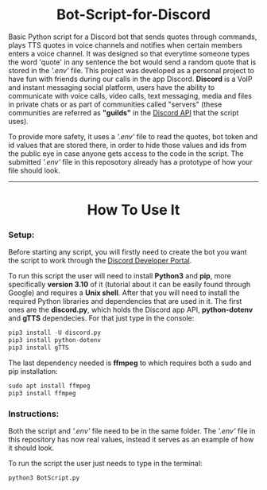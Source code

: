 <h1 align="center">Bot-Script-for-Discord</h1>

Basic Python script for a Discord bot that sends quotes through commands, plays TTS quotes in voice channels and notifies when certain members enters a voice channel.
It was designed so that everytime someone types the word 'quote' in any sentence the bot would send a random quote that is stored in the *'.env'* file. This project
was developed as a personal project to have fun with friends during our calls in the app Discord. **Discord** is a VoIP and instant messaging social platform, users
have the ability to communicate with voice calls, video calls, text messaging, media and files in private chats or as part of communities called "servers" (these
communities are referred as **"guilds"** in the [Discord API](https://discordpy.readthedocs.io/en/stable/api.html) that the script uses).

To provide more safety, it uses a *'.env'* file to read the quotes, bot token and id values that are stored there, in order to hide those values and ids from the
public eye in case anyone gets access to the code in the script. The submitted *'.env'* file in this reposotory already has a prototype of how your file should look.

-------------------------------

<h1 align="center">How To Use It</h1>

### Setup:


Before starting any script, you will firstly need to create the bot you want the script to work through the [Discord Developer Portal](https://discord.com/developers/applications).

To run this script the user will need to install **Python3** and **pip**, more specifically **version 3.10** of it (tutorial about it can be easily found through
Google) and requires a **Unix shell**. After that you will need to install the required Python libraries and dependencies that are used in it.
The first ones are the **discord.py**, which holds the Discord app API, **python-dotenv** and **gTTS** dependecies. For that just type in the console:

```s
pip3 install -U discord.py
pip3 install python-dotenv
pip3 install gTTS
```

The last dependency needed is **ffmpeg** to which requires both a sudo and pip installation:

```s
sudo apt install ffmpeg
pip3 install ffmpeg
```

### Instructions:

Both the script and *'.env'* file need to be in the same folder. The *'.env'* file in this repository has now real values, instead it serves as an example of how it should look.

To run the script the user just needs to type in the terminal:

```s
python3 BotScript.py
```
